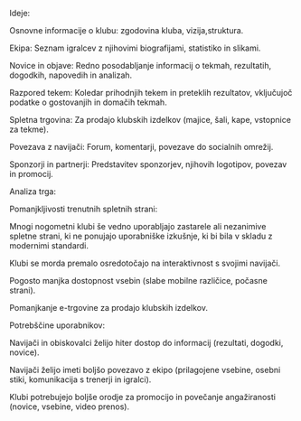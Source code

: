 Ideje:

Osnovne informacije o klubu: zgodovina kluba, vizija,struktura.

Ekipa: Seznam igralcev z njihovimi biografijami, statistiko in slikami.

Novice in objave: Redno posodabljanje informacij o tekmah, rezultatih, dogodkih, napovedih in analizah.

Razpored tekem: Koledar prihodnjih tekem in preteklih rezultatov, vključujoč podatke o gostovanjih in domačih tekmah.

Spletna trgovina: Za prodajo klubskih izdelkov (majice, šali, kape, vstopnice za tekme).

Povezava z navijači: Forum, komentarji, povezave do socialnih omrežij.

Sponzorji in partnerji: Predstavitev sponzorjev, njihovih logotipov, povezav in promocij.

Analiza trga:

Pomanjkljivosti trenutnih spletnih strani:

Mnogi nogometni klubi še vedno uporabljajo zastarele ali nezanimive spletne strani, ki ne ponujajo uporabniške izkušnje, ki bi bila v skladu z modernimi standardi.

Klubi se morda premalo osredotočajo na interaktivnost s svojimi navijači.

Pogosto manjka dostopnost vsebin (slabe mobilne različice, počasne strani).

Pomanjkanje e-trgovine za prodajo klubskih izdelkov.

Potrebščine uporabnikov:

Navijači in obiskovalci želijo hiter dostop do informacij (rezultati, dogodki, novice).

Navijači želijo imeti boljšo povezavo z ekipo (prilagojene vsebine, osebni stiki, komunikacija s trenerji in igralci).

Klubi potrebujejo boljše orodje za promocijo in povečanje angažiranosti (novice, vsebine, video prenos).
